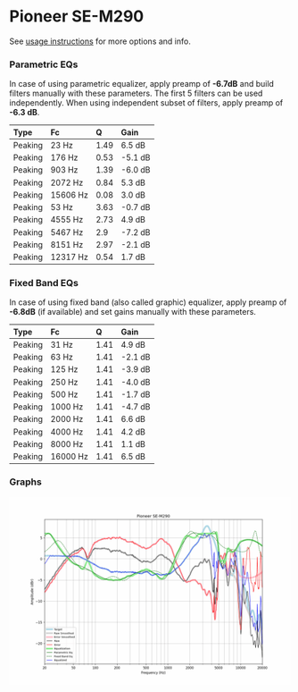 # Pioneer SE-M290
See [usage instructions](https://github.com/jaakkopasanen/AutoEq#usage) for more options and info.

### Parametric EQs
In case of using parametric equalizer, apply preamp of **-6.7dB** and build filters manually
with these parameters. The first 5 filters can be used independently.
When using independent subset of filters, apply preamp of **-6.3 dB**.

| Type    | Fc       |    Q | Gain    |
|:--------|:---------|:-----|:--------|
| Peaking | 23 Hz    | 1.49 | 6.5 dB  |
| Peaking | 176 Hz   | 0.53 | -5.1 dB |
| Peaking | 903 Hz   | 1.39 | -6.0 dB |
| Peaking | 2072 Hz  | 0.84 | 5.3 dB  |
| Peaking | 15606 Hz | 0.08 | 3.0 dB  |
| Peaking | 53 Hz    | 3.63 | -0.7 dB |
| Peaking | 4555 Hz  | 2.73 | 4.9 dB  |
| Peaking | 5467 Hz  | 2.9  | -7.2 dB |
| Peaking | 8151 Hz  | 2.97 | -2.1 dB |
| Peaking | 12317 Hz | 0.54 | 1.7 dB  |

### Fixed Band EQs
In case of using fixed band (also called graphic) equalizer, apply preamp of **-6.8dB**
(if available) and set gains manually with these parameters.

| Type    | Fc       |    Q | Gain    |
|:--------|:---------|:-----|:--------|
| Peaking | 31 Hz    | 1.41 | 4.9 dB  |
| Peaking | 63 Hz    | 1.41 | -2.1 dB |
| Peaking | 125 Hz   | 1.41 | -3.9 dB |
| Peaking | 250 Hz   | 1.41 | -4.0 dB |
| Peaking | 500 Hz   | 1.41 | -1.7 dB |
| Peaking | 1000 Hz  | 1.41 | -4.7 dB |
| Peaking | 2000 Hz  | 1.41 | 6.6 dB  |
| Peaking | 4000 Hz  | 1.41 | 4.2 dB  |
| Peaking | 8000 Hz  | 1.41 | 1.1 dB  |
| Peaking | 16000 Hz | 1.41 | 6.5 dB  |

### Graphs
![](./Pioneer%20SE-M290.png)